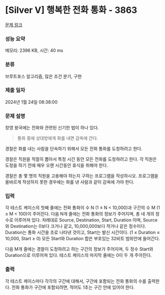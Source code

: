 # [Silver V] 행복한 전화 통화 - 3863 

[문제 링크](https://www.acmicpc.net/problem/3863) 

### 성능 요약

메모리: 2396 KB, 시간: 40 ms

### 분류

브루트포스 알고리즘, 많은 조건 분기, 구현

### 제출 일자

2024년 1월 24일 08:38:00

### 문제 설명

<p>창영 왕국에는 전화와 관련된 신기한 법이 하나 있다.</p>

<blockquote>통화 중에 상대방에게 화를 내면 감옥에 간다.</blockquote>

<p>경찰은 화를 내는 사람을 단속하기 위해서 모든 전화 통화를 도청하려고 한다.</p>

<p>경찰은 직원을 적절히 뽑아서 특정 시간 동안 모든 전화를 도청하려고 한다. 각 직원은 도청을 하기 전에 매우 오랜 시간동안 휴식을 취해야 한다.</p>

<p>경찰은 총 몇 명의 직원을 고용해야 하는지 구하는 프로그램을 작성하시오. 프로그램을 올바르게 작성하지 못한 경우에는 화를 낸 사람과 같이 감옥에 가야 한다.</p>

### 입력 

 <p>각 테스트 케이스의 첫째 줄에는 전화 통화의 수 N (1 ≤ N < 10,000)과 구간의 수 M (1 ≤ M < 100)이 주어진다. 다음 N개 줄에는 전화 통화의 정보가 주어지며, 총 네 개의 정수로 이루어져 있다. 차례대로 Source, Destination, Start, Duration 이며, Source와 Destination는 0보다 크거나 같고, 10,000,000보다 작거나 같은 정수이다. Duration는 통화 시간을 초로 나타낸 것이고, Start는 발신 시간이다. (1 ≤ Duration ≤ 10,000, Start ≥ 0) 모든 Start와 Duration 합은 부호있는 32비트 범위안에 들어간다.</p>

<p>다음 M개 줄에는 경찰이 도청하려고 하는 구간의 정보가 주어지며, 두 정수 Start와 Duration으로 이루어져 있다. 테스트 케이스의 마지막 줄에는 0이 두 개 주어진다.</p>

### 출력 

 <p>각 테스트 케이스마다 각각의 구간에 대해서, 구간에 포함되는 전화 통화의 수를 출력한다. 전화 통화가 구간에 포함되려면, 적어도 1초는 구간 안에 있어야 한다.</p>

